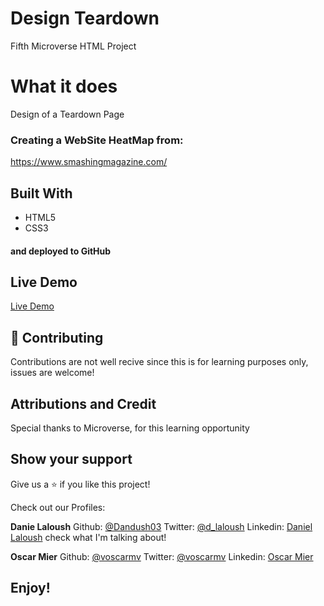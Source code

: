 # Design Teardown
Fifth Microverse HTML Project

# What it does
Design of a Teardown Page

### Creating a WebSite HeatMap from:
https://www.smashingmagazine.com/

## Built With
- HTML5
- CSS3

#### and deployed to GitHub

## Live Demo
[Live Demo](https://rawcdn.githack.com/Dandush03/Design-Teardown/812472236bf3521b9be984db22a9b16e317d6f0b/index.html)

## 🤝 Contributing
Contributions are not well recive since this is for learning purposes only, issues are welcome!

## Attributions and Credit
Special thanks to Microverse, for this learning opportunity  

## Show your support
Give us a ⭐️ if you like this project!

Check out our Profiles:

**Danie Laloush**
Github: [@Dandush03](https://github.com/Dandush03)
Twitter: [@d_laloush](https://twitter.com/d_laloush)
Linkedin: [Daniel Laloush](https://www.linkedin.com/in/daniel-laloush-0a7331a9) check what I'm talking about!

**Oscar Mier**
Github: [@voscarmv](https://github.com/voscarmv)
Twitter: [@voscarmv](https://twitter.com/voscarmv)
Linkedin: [Oscar Mier](https://www.linkedin.com/in/oscar-mier-072984196/) 

## Enjoy!
